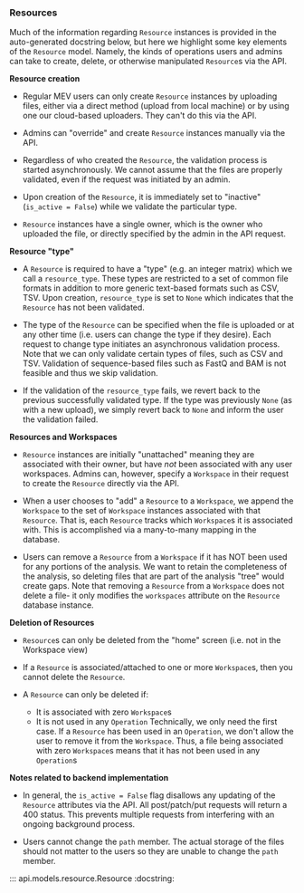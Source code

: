 ### Resources

Much of the information regarding `Resource` instances is provided in the auto-generated docstring below, but here we highlight some key elements of the `Resource` model.  Namely, the kinds of operations users and admins can take to create, delete, or otherwise manipulated `Resource`s via the API.

**Resource creation**

- Regular MEV users can only create `Resource` instances by uploading files, either via a direct method (upload from local machine) or by using one our cloud-based uploaders. They can't do this via the API.

- Admins can "override" and create `Resource` instances manually via the API.

- Regardless of who created the `Resource`, the validation process is started asynchronously.  We cannot assume that the files are properly validated, even if the request was initiated by an admin.

- Upon creation of the `Resource`, it is immediately set to "inactive" (`is_active = False`) while we validate the particular type.

- `Resource` instances have a single owner, which is the owner who uploaded the file, or directly specified by the admin in the API request.

**Resource "type"**

- A `Resource` is required to have a "type" (e.g. an integer matrix) which we call a `resource_type`.  These types are restricted to a set of common file formats in addition to more generic text-based formats such as CSV, TSV.  Upon creation, `resource_type` is set to `None` which indicates that the `Resource` has not been validated.

- The type of the `Resource` can be specified when the file is uploaded or at any other time (i.e. users can change the type if they desire).  Each request to change type initiates an asynchronous validation process. Note that we can only validate certain types of files, such as CSV and TSV. Validation of sequence-based files such as FastQ and BAM is not feasible and thus we skip validation.

- If the validation of the `resource_type` fails, we revert back to the previous successfully validated type.  If the type was previously `None` (as with a new upload), we simply revert back to `None` and inform the user the validation failed.

**Resources and Workspaces**

- `Resource` instances are initially "unattached" meaning they are associated with their owner, but have *not* been associated with any user workspaces.  Admins can, however, specify a `Workspace` in their request to create the `Resource` directly via the API.

- When a user chooses to "add" a `Resource` to a `Workspace`, we append the `Workspace` to the set of `Workspace` instances associated with that `Resource`. That is, each `Resource` tracks which `Workspace`s it is associated with. This is accomplished via a many-to-many mapping in the database.

- Users can remove a `Resource` from a `Workspace` if it has NOT been used for any portions of the analysis.  We want to retain the completeness of the analysis, so deleting files that are part of the analysis "tree" would create gaps.
Note that removing a `Resource` from a `Workspace` does not delete a file- it only modifies the `workspaces` attribute on the `Resource` database instance.


**Deletion of Resources**

- `Resource`s can only be deleted from the "home" screen (i.e. not in the Workspace view)

- If a `Resource` is associated/attached to one or more `Workspace`s, then you cannot delete the `Resource`. 

- A `Resource` can only be deleted if:
  - It is associated with zero `Workspace`s
  - It is not used in any `Operation`
Technically, we only need the first case. If a `Resource` has been used in an `Operation`, we don't allow the user to remove it from the `Workspace`. Thus, a file being associated with zero `Workspace`s means that it has not been used in any `Operation`s

**Notes related to backend implementation**

- In general, the `is_active = False` flag disallows any updating of the `Resource` attributes via the API.  All post/patch/put requests will return a 400 status.  This prevents multiple requests from interfering with an ongoing background process.

- Users cannot change the `path` member.  The actual storage of the files should not matter to the users so they are unable to change the `path` member.




::: api.models.resource.Resource
    :docstring: